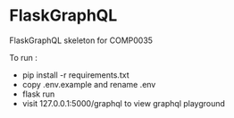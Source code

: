# FlaskGraphQL
FlaskGraphQL skeleton for COMP0035

To run :

- pip install -r requirements.txt
- copy .env.example and rename .env
- flask run
- visit 127.0.0.1:5000/graphql to view graphql playground
